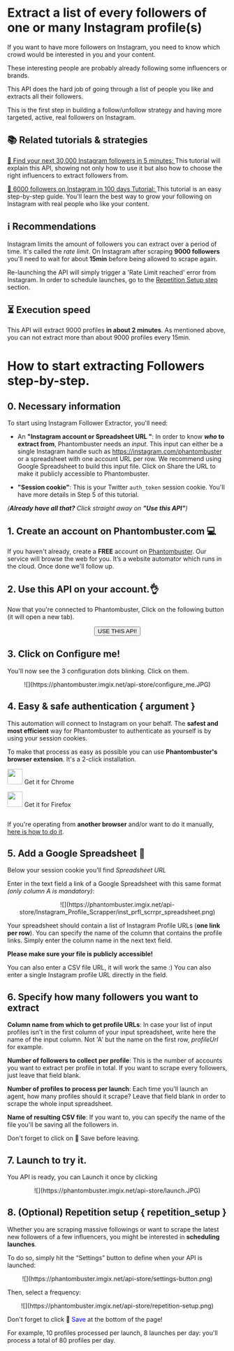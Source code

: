 # Extract a list of every followers of one or many Instagram profile(s)

If you want to have more followers on Instagram, you need to know which crowd would be interested in you and your content. 

These interesting people are probably already following some influencers or brands. 

This API does the hard job of going through a list of people you like and extracts all their followers. 

This is the first step in building a follow/unfollow strategy and having more targeted, active, real followers on Instagram.

## 📚 Related tutorials & strategies

[📜 Find your next 30,000 Instagram followers in 5 minutes: ](https://blog.phantombuster.com/find-your-next-30-000-instagram-followers-in-5-minutes-ce482cf079cb) This tutorial will explain this API, showing not only how to use it but also how to choose the right influencers to extract followers from.

[📜 6000 followers on Instagram in 100 days Tutorial: ](https://blog.phantombuster.com/6000-instagram-followers-in-100-days-a-realistic-and-achievable-instagram-automation-process-9965e2324162) This tutorial is an easy step-by-step guide. You'll learn the best way to grow your following on Instagram with real people who like your content.

## ℹ️ Recommendations

Instagram limits the amount of followers you can extract over a period of time. It's called the *rate limit*. On Instagram after scraping **9000 followers** you'll need to wait for about **15min** before being allowed to scrape again. 

Re-launching the API will simply trigger a 'Rate Limit reached' error from Instagram. In order to schedule launches, go to the [Repetition Setup step](#repetition_setup) section.

## ⏳ Execution speed

This API will extract 9000 profiles **in about 2 minutes**. As mentioned above, you can not extract more than about 9000 profiles every 15min.

# How to start extracting Followers step-by-step.

## 0. Necessary information 

To start using Instagram Follower Extractor, you'll need:

- An **"Instagram account or Spreadsheet URL "**: In order to know **_who_ to extract from**, Phantombuster needs an _input_. This input can either be a single Instagram handle such as https://instagram.com/phantombuster or a spreadsheet with one account URL per row. We recommend using Google Spreadsheet to build this input file. Click on Share the URL to make it publicly accessible to Phantombuster.

- **"Session cookie"**: This is your Twitter `auth_token` session cookie. You'll have more details in Step 5 of this tutorial.


_(**Already have all that?**  Click straight away on **"Use this API"**)_


## 1. Create an account on Phantombuster.com 💻
If you haven't already, create a **FREE** account on [Phantombuster](https://phantombuster.com/register). Our service will browse the web for you. It’s a website automator which runs in the cloud. Once done we'll follow up.


## 2. Use this API on your account.👌
Now that you're connected to Phantombuster, Click on the following button (it will open a new tab).

<center><button type="button" class="btn btn-warning callToAction" onclick="useThisApi()">USE THIS API!</button></center>

## 3. Click on Configure me!
You'll now see the 3 configuration dots blinking. Click on them.

<center>![](https://phantombuster.imgix.net/api-store/configure_me.JPG)</center>


## 4. Easy & safe authentication { argument }

This automation will connect to Instagram on your behalf. The **safest and most efficient** way for Phantombuster to authenticate as yourself is by using your session cookies.

To make that process as easy as possible you can use **Phantombuster's browser extension**. It's a 2-click installation.

<div class="row" style="margin: 10px 0px;">
	<div class="col-xs-5 col-xs-offset-1">
		<a href="https://chrome.google.com/webstore/detail/phantombuster/mdlnjfcpdiaclglfbdkbleiamdafilil" 
		target="_blank">
			<div class="btn btn-default text-center" style="display: inline-block; align-items: center;">
				<p style="margin-top: 0px;">
				<img src="https://s3-eu-west-1.amazonaws.com/phantombuster-static/api-store/Browser+Extension/chrome.svg" style="height: 35px; box-shadow: 0px 0px 0px white">
				Get it for Chrome</p>
			</div>
		</a>
	</div>
	<div class="col-xs-5 col-xs-offset-1">
		<a href="https://addons.mozilla.org/fr/firefox/addon/phantombuster/" 
		target="_blank">
			<div class="btn btn-default text-center" style="display: inline-block; align-items: center;">
				<p style="margin-top: 0px;">
				<img src="https://s3-eu-west-1.amazonaws.com/phantombuster-static/api-store/Browser+Extension/firefox.svg" style="height: 35px; box-shadow: 0px 0px 0px white">
				Get it for Firefox</p>
			</div>
		</a>
	</div>	
</div>

If you're operating from **another browser** and/or want to do it manually, [here is how to do it](https://intercom.help/phantombuster/help-home/how-to-get-your-cookies-without-using-our-browser-extension).

## 5. Add a Google Spreadsheet 📑
Below your session cookie you’ll find _Spreadsheet URL_

Enter in the text field a link of a Google Spreadsheet with this same format _(only column A is mandatory)_:
<center>![](https://phantombuster.imgix.net/api-store/Instagram_Profile_Scrapper/inst_prfl_scrrpr_spreadsheet.png)</center>

Your spreadsheet should contain a list of Instagram Profile URLs (**one link per row**).
You can specify the name of the column that contains the profile links. Simply enter the column name in the next text field.

**Please make sure your file is publicly accessible!**

You can also enter a CSV file URL, it will work the same :)
You can also enter a single Instagram profile URL directly in the field.

## 6. Specify how many followers you want to extract

**Column name from which to get profile URLs**: In case your list of input profiles isn't in the first column of your input spreadsheet, write here the name of the input column. Not 'A' but the name on the first row, _profileUrl_ for example.

**Number of followers to collect per profile**: This is the number of accounts you want to extract per profile in total. If you want to scrape every followers, just leave that field blank.

**Number of profiles to process per launch**: Each time you'll launch an agent, how many profiles should it scrape? Leave that field blank in order to scrape the whole input spreadsheet.

**Name of resulting CSV file**: If you want to, you can specify the name of the file you'll be saving all the followers in.

Don't forget to click on 💾 Save before leaving.

## 7. Launch to try it.

You API is ready, you can Launch it once by clicking

<center>![](https://phantombuster.imgix.net/api-store/launch.JPG)</center>

## 8. (Optional) Repetition setup { repetition_setup }

Whether you are scraping massive followings or want to scrape the latest new followers of a few influencers, you might be interested in **scheduling launches**.

To do so, simply hit the “Settings” button to define when your API is launched:

<center>![](https://phantombuster.imgix.net/api-store/settings-button.png)</center>

Then, select a frequency:

<center>![](https://phantombuster.imgix.net/api-store/repetition-setup.png)</center>

Don't forget to click 💾 <span style="color:blue">Save</span> at the bottom of the page!

For example, 10 profiles processed per launch, 8 launches per day: you'll process a total of 80 profiles per day.